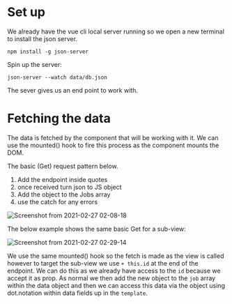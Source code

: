 # Set up

We already have the vue cli local server running so we open a new terminal to install the json server.

`npm install -g json-server`

Spin up the server:

`json-server --watch data/db.json`

The sever gives us an end point to work with.

# Fetching the data

The data is fetched by the component that will be working with it.  We can use the mounted() hook to fire this process as the component mounts the DOM. 

The basic (Get) request pattern below.

1. Add the endpoint inside quotes
2. once received turn json to JS object
3. Add the object to the Jobs array
4. use the catch for any errors

![Screenshot from 2021-02-27 02-08-18](https://user-images.githubusercontent.com/73107656/109372305-c3340980-78a0-11eb-9851-ba5205eb3c4b.png)

The below example shows the same basic Get for a sub-view:

![Screenshot from 2021-02-27 02-29-14](https://user-images.githubusercontent.com/73107656/109372845-9af9da00-78a3-11eb-9d6e-35730010a152.png)

We use the same mounted() hook so the fetch is made as the view is called however to target the sub-view we use `+ this.id` at the end of the endpoint. We can do this as we already have access to the `id` because we accept it as prop.  As normal we then add the new object to the `job` array within the data object and then we can access this data via the object using dot.notation within data fields up in the `template`.